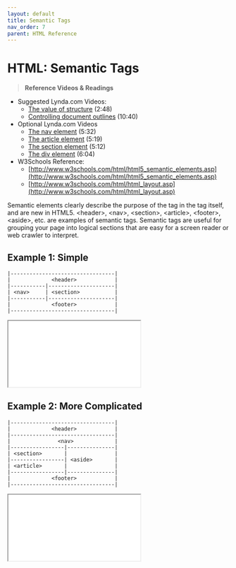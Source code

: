 ```yaml
---
layout: default
title: Semantic Tags
nav_order: 7
parent: HTML Reference
---
```


# HTML: Semantic Tags
> **Reference Videos & Readings**
* Suggested Lynda.com Videos:
  * [The value of structure](http://www.lynda.com/HTML-tutorials/value-structure/170427/196152-4.html) (2:48)
  * [Controlling document outlines](http://www.lynda.com/HTML-tutorials/Controlling-document-outlines/170427/196153-4.html) (10:40)
* Optional Lynda.com Videos
  * [The nav element](http://www.lynda.com/HTML-tutorials/nav-element/170427/196154-4.html) (5:32)
  * [The article element](http://www.lynda.com/HTML-tutorials/article-element/170427/196155-4.html) (5:19)
  * [The section element](http://www.lynda.com/HTML-tutorials/section-element/170427/196156-4.html) (5:12)
  * [The div element](http://www.lynda.com/HTML-tutorials/div-element/170427/196158-4.html) (6:04)
* W3Schools Reference:
  * [http://www.w3schools.com/html/html5_semantic_elements.asp](http://www.w3schools.com/html/html5_semantic_elements.asp)
  * [http://www.w3schools.com/html/html_layout.asp](http://www.w3schools.com/html/html_layout.asp)

Semantic elements clearly describe the purpose of the tag in the tag itself, and are new in HTML5. &lt;header&gt;, &lt;nav&gt;, &lt;section&gt;, &lt;article&gt;, &lt;footer&gt;, &lt;aside&gt;, etc. are examples of semantic tags. Semantic tags are useful for grouping your page into logical sections that are easy for a screen reader or web crawler to interpret.

## Example 1: Simple
```
|---------------------------------|
|             <header>            |
|-----------|---------------------|
| <nav>     | <section>           |
|-----------|---------------------|
|             <footer>            |
|---------------------------------|
```
<iframe src="//codepen.io/vanwars/embed/zBYeRm/?theme-id=18654&default-tab=html,result" allowfullscreen="true" class="codepen-frame"></iframe>

## Example 2: More Complicated
```
|---------------------------------|
|             <header>            |
|---------------------------------|
|               <nav>             |
|-----------------|---------------|
| <section>       |               |
|-----------------| <aside>       |
| <article>       |               |
|-----------------|---------------|
|             <footer>            |
|---------------------------------|
```
<iframe src="//codepen.io/vanwars/embed/rLNPoq/?theme-id=18654&default-tab=html,result" allowfullscreen="true" class="codepen-frame"></iframe>
